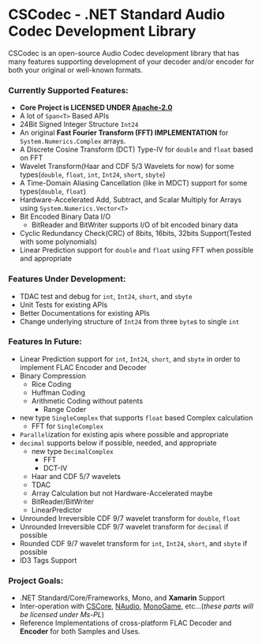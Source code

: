 # CSCodec - .NET Standard Audio Codec Development Library #
CSCodec is an open-source Audio Codec development library that has many features supporting development of your decoder and/or encoder for both your original or well-known formats.

### Currently Supported Features: ###
- **Core Project is LICENSED UNDER __[Apache-2.0](https://github.com/MineCake147E/CSCodec/blob/master/LICENSE.md)__**
- A lot of `Span<T>` Based APIs
- 24Bit Signed Integer Structure `Int24`
- An original **Fast Fourier Transform (FFT) IMPLEMENTATION** for `System.Numerics.Complex` arrays.
- A Discrete Cosine Transform (DCT) Type-IV for `double` and `float` based on FFT
- Wavelet Transform(Haar and CDF 5/3 Wavelets for now) for some types(`double`, `float`, `int`, `Int24`, `short`, `sbyte`)
- A Time-Domain Aliasing Cancellation (like in MDCT) support for some types(`double`, `float`)
- Hardware-Accelerated Add, Subtract, and Scalar Multiply for Arrays using `System.Numerics.Vector<T>`
- Bit Encoded Binary Data I/O
  - BitReader and BitWriter supports I/O of bit encoded binary data
- Cyclic Redundancy Check(CRC) of 8bits, 16bits, 32bits Support(Tested with some polynomials)
- Linear Prediction support for `double` and `float` using FFT when possible and appropriate

### Features Under Development: ###
- TDAC test and debug for `int`, `Int24`, `short`, and `sbyte`
- Unit Tests for existing APIs
- Better Documentations for existing APIs
- Change underlying structure of `Int24` from three `byte`s to single `int`

### Features In Future: ###
- Linear Prediction support for `int`, `Int24`, `short`, and `sbyte` in order to implement FLAC Encoder and Decoder
- Binary Compression
  - Rice Coding
  - Huffman Coding
  - Arithmetic Coding without patents
    - Range Coder
- new type `SingleComplex` that supports `float` based Complex calculation
  - FFT for `SingleComplex`
- `Parallel`ization for existing apis where possible and appropriate
- `decimal` supports below if possible, needed, and appropriate
  - new type `DecimalComplex`
    - FFT
    - DCT-IV
  - Haar and CDF 5/7 wavelets
  - TDAC
  - Array Calculation but not Hardware-Accelerated maybe
  - BitReader/BitWriter
  - LinearPredictor
- Unrounded Irreversible CDF 9/7 wavelet transform for `double`, `float`
- Unrounded Irreversible CDF 9/7 wavelet transform for `decimal` if possible
- Rounded CDF 9/7 wavelet transform for `int`, `Int24`, `short`, and `sbyte` if possible
- ID3 Tags Support

### Project Goals: ###
- .NET Standard/Core/Frameworks, Mono, and **Xamarin** Support
- Inter-operation with [CSCore](https://github.com/filoe/cscore), [NAudio](https://github.com/naudio/NAudio), [MonoGame](https://github.com/MonoGame/MonoGame), etc...(*these parts will be licensed under Ms-PL*)
- Reference Implementations of cross-platform FLAC Decoder and **Encoder** for both Samples and Uses.
